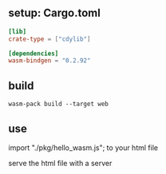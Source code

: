## setup: Cargo.toml
```toml
[lib]
crate-type = ["cdylib"]

[dependencies]
wasm-bindgen = "0.2.92"
```

## build
```
wasm-pack build --target web
```

## use
import "./pkg/hello_wasm.js"; to your html file

serve the html file with a server
